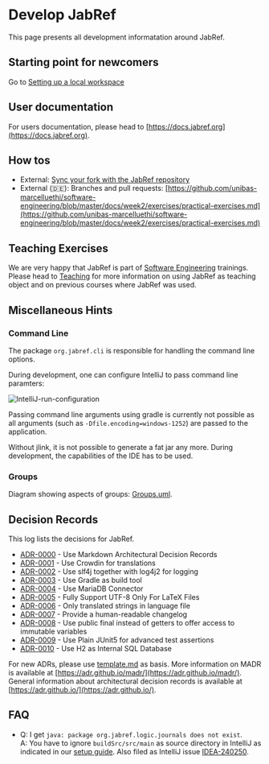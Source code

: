 # Develop JabRef

This page presents all development informatation around JabRef.

## Starting point for newcomers

Go to [Setting up a local workspace](https://devdocs.jabref.org/getting-into-the-code/guidelines-for-setting-up-a-local-workspace)

## User documentation

For users documentation, please head to [https://docs.jabref.org](https://docs.jabref.org).

## How tos

* External: [Sync your fork with the JabRef repository](https://help.github.com/articles/syncing-a-fork/)
* External \(🇩🇪\): Branches and pull requests: [https://github.com/unibas-marcelluethi/software-engineering/blob/master/docs/week2/exercises/practical-exercises.md](https://github.com/unibas-marcelluethi/software-engineering/blob/master/docs/week2/exercises/practical-exercises.md)

## Teaching Exercises

We are very happy that JabRef is part of [Software Engineering](https://en.wikipedia.org/wiki/Software_engineering) trainings.
Please head to [Teaching](teaching.md) for more information on using JabRef as teaching object and on previous courses where JabRef was used.

## Miscellaneous Hints

### Command Line

The package `org.jabref.cli` is responsible for handling the command line options.

During development, one can configure IntelliJ to pass command line paramters:

![IntelliJ-run-configuration](images/intellij-run-configuration-command-line.png)

Passing command line arguments using gradle is currently not possible as all arguments \(such as `-Dfile.encoding=windows-1252`\) are passed to the application.

Without jlink, it is not possible to generate a fat jar any more. During development, the capabilities of the IDE has to be used.

### Groups

Diagram showing aspects of groups: [Groups.uml](Groups.uml).

## Decision Records

This log lists the decisions for JabRef.

* [ADR-0000](adr/0000-use-markdown-architectural-decision-records.md) - Use Markdown Architectural Decision Records
* [ADR-0001](adr/0001-use-crowdin-for-translations.md) - Use Crowdin for translations
* [ADR-0002](adr/0002-use-slf4j-for-logging.md) - Use slf4j together with log4j2 for logging
* [ADR-0003](adr/0003-use-gradle-as-build-tool.md) - Use Gradle as build tool
* [ADR-0004](adr/0004-use-mariadb-connector.md) - Use MariaDB Connector
* [ADR-0005](adr/0005-fully-support-utf8-only-for-latex-files.md) - Fully Support UTF-8 Only For LaTeX Files
* [ADR-0006](adr/0006-only-translated-strings-in-language-file.md) - Only translated strings in language file
* [ADR-0007](adr/0007-human-readable-changelog.md) - Provide a human-readable changelog
* [ADR-0008](adr/0008-use-public-final-instead-of-getters.md) - Use public final instead of getters to offer access to immutable variables
* [ADR-0009](adr/0009-use-plain-junit5-for-testing.md) - Use Plain JUnit5 for advanced test assertions
* [ADR-0010](adr/0010-use-h2-as-internal-database.md) - Use H2 as Internal SQL Database

For new ADRs, please use [template.md](adr/template.md) as basis. More information on MADR is available at [https://adr.github.io/madr/](https://adr.github.io/madr/). General information about architectural decision records is available at [https://adr.github.io/](https://adr.github.io/).

## FAQ

* Q: I get `java: package org.jabref.logic.journals does not exist`.  
  A: You have to ignore `buildSrc/src/main`  as source directory in IntelliJ as indicated in our [setup guide](https://devdocs.jabref.org/getting-into-the-code/guidelines-for-setting-up-a-local-workspace).
     Also filed as IntelliJ issue [IDEA-240250](https://youtrack.jetbrains.com/issue/IDEA-240250).
